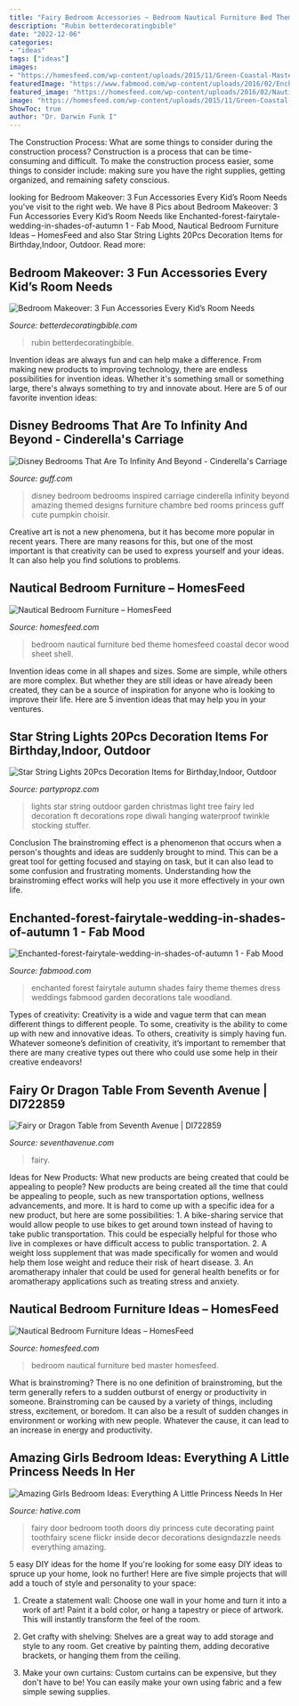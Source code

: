 ```yaml
---
title: "Fairy Bedroom Accessories ~ Bedroom Nautical Furniture Bed Theme Homesfeed Coastal Decor Wood Sheet Shell"
description: "Rubin betterdecoratingbible"
date: "2022-12-06"
categories:
- "ideas"
tags: ["ideas"]
images:
- "https://homesfeed.com/wp-content/uploads/2015/11/Green-Coastal-Master-Bedroom-With-Nautical-Accent-On-White-Bed-Pillows-Chair-Fur-Rug-And-Curtains.jpeg"
featuredImage: "https://www.fabmood.com/wp-content/uploads/2016/02/Enchanted-forest-fairytale-wedding-in-shades-of-autumn-42.jpg"
featured_image: "https://homesfeed.com/wp-content/uploads/2016/02/Nautical-Bedroom-Furniture-Decoration-With-Blue-Sea-Theme-On-Bed-And-White-Fruniture-On-Bed-Frame-And-Side-Table.jpg"
image: "https://homesfeed.com/wp-content/uploads/2015/11/Green-Coastal-Master-Bedroom-With-Nautical-Accent-On-White-Bed-Pillows-Chair-Fur-Rug-And-Curtains.jpeg"
ShowToc: true
author: "Dr. Darwin Funk I"
---
```



The Construction Process: What are some things to consider during the construction process?
Construction is a process that can be time-consuming and difficult. To make the construction process easier, some things to consider include: making sure you have the right supplies, getting organized, and remaining safety conscious.

	

		
looking for Bedroom Makeover: 3 Fun Accessories Every Kid’s Room Needs you've visit to the right web. We have 8 Pics about Bedroom Makeover: 3 Fun Accessories Every Kid’s Room Needs like Enchanted-forest-fairytale-wedding-in-shades-of-autumn 1 - Fab Mood, Nautical Bedroom Furniture Ideas – HomesFeed and also Star String Lights 20Pcs Decoration Items for Birthday,Indoor, Outdoor. Read more:
		
    
## Bedroom Makeover: 3 Fun Accessories Every Kid’s Room Needs

<img loading=lazy src="https://betterdecoratingbible.com/wp-content/uploads/2014/05/pink-girls-bedroom-chandelier-Eclectic-Kids.jpg" onerror="this.onerror=null;this.src='https://tse3.mm.bing.net/th?id=OIP.sy3__XwSaS-Ba2j9D1cZkwHaK4&amp;pid=15.1';" alt="Bedroom Makeover: 3 Fun Accessories Every Kid’s Room Needs">

_Source: betterdecoratingbible.com_

>rubin betterdecoratingbible. 

	

Invention ideas are always fun and can help make a difference. From making new products to improving technology, there are endless possibilities for invention ideas. Whether it's something small or something large, there's always something to try and innovate about. Here are 5 of our favorite invention ideas:

    
## Disney Bedrooms That Are To Infinity And Beyond - Cinderella&#039;s Carriage

<img loading=lazy src="http://dbjpq4m8xws63.cloudfront.net/gallery/image/disney-themed-bedroom-furniture" onerror="this.onerror=null;this.src='https://tse3.mm.bing.net/th?id=OIP.RbRPRvZcLn_TAGrYKc4HkwHaEK&amp;pid=15.1';" alt="Disney Bedrooms That Are To Infinity And Beyond - Cinderella&#039;s Carriage">

_Source: guff.com_

>disney bedroom bedrooms inspired carriage cinderella infinity beyond amazing themed designs furniture chambre bed rooms princess guff cute pumpkin choisir. 

	

Creative art is not a new phenomena, but it has become more popular in recent years. There are many reasons for this, but one of the most important is that creativity can be used to express yourself and your ideas. It can also help you find solutions to problems.

    
## Nautical Bedroom Furniture – HomesFeed

<img loading=lazy src="https://homesfeed.com/wp-content/uploads/2016/02/Nautical-Bedroom-Furniture-Decoration-With-Blue-Sea-Theme-On-Bed-And-White-Fruniture-On-Bed-Frame-And-Side-Table.jpg" onerror="this.onerror=null;this.src='https://tse4.mm.bing.net/th?id=OIP.uddliBIo35mvrKoinL4_8wHaHO&amp;pid=15.1';" alt="Nautical Bedroom Furniture – HomesFeed">

_Source: homesfeed.com_

>bedroom nautical furniture bed theme homesfeed coastal decor wood sheet shell. 

	

Invention ideas come in all shapes and sizes. Some are simple, while others are more complex. But whether they are still ideas or have already been created, they can be a source of inspiration for anyone who is looking to improve their life. Here are 5 invention ideas that may help you in your ventures.

    
## Star String Lights 20Pcs Decoration Items For Birthday,Indoor, Outdoor

<img loading=lazy src="https://partypropz.com/wp-content/uploads/2020/10/5-4.jpg" onerror="this.onerror=null;this.src='https://tse3.mm.bing.net/th?id=OIP.-ZTXNqugB78CVR3NP8pQzgHaHa&amp;pid=15.1';" alt="Star String Lights 20Pcs Decoration Items for Birthday,Indoor, Outdoor">

_Source: partypropz.com_

>lights star string outdoor garden christmas light tree fairy led decoration ft decorations rope diwali hanging waterproof twinkle stocking stuffer. 

	

Conclusion
The brainstroming effect is a phenomenon that occurs when a person's thoughts and ideas are suddenly brought to mind. This can be a great tool for getting focused and staying on task, but it can also lead to some confusion and frustrating moments. Understanding how the brainstroming effect works will help you use it more effectively in your own life.

    
## Enchanted-forest-fairytale-wedding-in-shades-of-autumn 1 - Fab Mood

<img loading=lazy src="https://www.fabmood.com/wp-content/uploads/2016/02/Enchanted-forest-fairytale-wedding-in-shades-of-autumn-42.jpg" onerror="this.onerror=null;this.src='https://tse2.mm.bing.net/th?id=OIP.LHeWDLcIyT-eNd1FUqokAgHaLH&amp;pid=15.1';" alt="Enchanted-forest-fairytale-wedding-in-shades-of-autumn 1 - Fab Mood">

_Source: fabmood.com_

>enchanted forest fairytale autumn shades fairy theme themes dress weddings fabmood garden decorations tale woodland. 

	

Types of creativity:
Creativity is a wide and vague term that can mean different things to different people. To some, creativity is the ability to come up with new and innovative ideas. To others, creativity is simply having fun. Whatever someone’s definition of creativity, it’s important to remember that there are many creative types out there who could use some help in their creative endeavors!

    
## Fairy Or Dragon Table From Seventh Avenue | DI722859

<img loading=lazy src="https://imsdm.scene7.com/is/image/imsdm/722859" onerror="this.onerror=null;this.src='https://tse3.mm.bing.net/th?id=OIP.CrRDCgZ2YALkGB1Qf75RdgAAAA&amp;pid=15.1';" alt="Fairy or Dragon Table from Seventh Avenue | DI722859">

_Source: seventhavenue.com_

>fairy. 

	

Ideas for New Products: What new products are being created that could be appealing to people?
New products are being created all the time that could be appealing to people, such as new transportation options, wellness advancements, and more. It is hard to come up with a specific idea for a new product, but here are some possibilities: 1. A bike-sharing service that would allow people to use bikes to get around town instead of having to take public transportation. This could be especially helpful for those who live in complexes or have difficult access to public transportation. 2. A weight loss supplement that was made specifically for women and would help them lose weight and reduce their risk of heart disease. 3. An aromatherapy inhaler that could be used for general health benefits or for aromatherapy applications such as treating stress and anxiety. 
    
## Nautical Bedroom Furniture Ideas – HomesFeed

<img loading=lazy src="https://homesfeed.com/wp-content/uploads/2015/11/Green-Coastal-Master-Bedroom-With-Nautical-Accent-On-White-Bed-Pillows-Chair-Fur-Rug-And-Curtains.jpeg" onerror="this.onerror=null;this.src='https://tse4.mm.bing.net/th?id=OIP.urtZPzHRQ7Sk3pj-FsGdwwHaFj&amp;pid=15.1';" alt="Nautical Bedroom Furniture Ideas – HomesFeed">

_Source: homesfeed.com_

>bedroom nautical furniture bed master homesfeed. 

	

What is brainstroming?
There is no one definition of brainstroming, but the term generally refers to a sudden outburst of energy or productivity in someone. Brainstroming can be caused by a variety of things, including stress, excitement, or boredom. It can also be a result of sudden changes in environment or working with new people. Whatever the cause, it can lead to an increase in energy and productivity.

    
## Amazing Girls Bedroom Ideas: Everything A Little Princess Needs In Her

<img loading=lazy src="https://hative.com/wp-content/uploads/2016/05/princess-bedroom/26-princess-bedroom-ideas.jpg" onerror="this.onerror=null;this.src='https://tse4.mm.bing.net/th?id=OIP.A1KYuO-YCKmfBzjp6rinNQHaJ4&amp;pid=15.1';" alt="Amazing Girls Bedroom Ideas: Everything A Little Princess Needs In Her">

_Source: hative.com_

>fairy door bedroom tooth doors diy princess cute decorating paint toothfairy scene flickr inside decor decorations designdazzle needs everything amazing. 

	

5 easy DIY ideas for the home
If you're looking for some easy DIY ideas to spruce up your home, look no further! Here are five simple projects that will add a touch of style and personality to your space:
1. Create a statement wall: Choose one wall in your home and turn it into a work of art! Paint it a bold color, or hang a tapestry or piece of artwork. This will instantly transform the feel of the room.

2. Get crafty with shelving: Shelves are a great way to add storage and style to any room. Get creative by painting them, adding decorative brackets, or hanging them from the ceiling.

3. Make your own curtains: Custom curtains can be expensive, but they don't have to be! You can easily make your own using fabric and a few simple sewing supplies.



